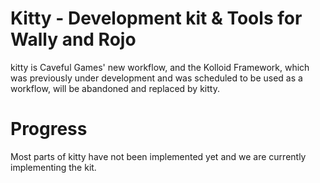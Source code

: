 # Kitty - Development kit & Tools for Wally and Rojo
kitty is Caveful Games' new workflow, and the Kolloid Framework, which was previously under development and was scheduled to be used as a workflow, will be abandoned and replaced by kitty.

# Progress
Most parts of kitty have not been implemented yet and we are currently implementing the kit.
